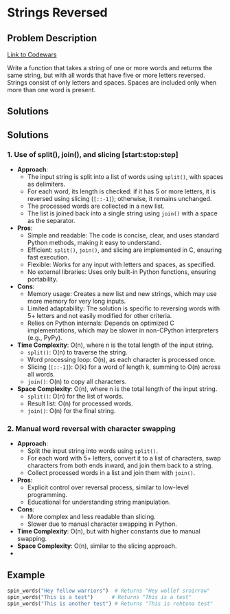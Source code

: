 # Strings Reversed 

## Problem Description
[Link to Codewars](https://www.codewars.com/kata/5264d2b162488dc400000001/python)
 
Write a function that takes a string of one or more words and returns the same string, but with all words that have five or more letters reversed. Strings consist of only letters and spaces. Spaces are included only when more than one word is present.

## Solutions

## Solutions

### 1. Use of split(), join(), and slicing [start:stop:step]
- **Approach**:
  - The input string is split into a list of words using `split()`, with spaces as delimiters.
  - For each word, its length is checked: if it has 5 or more letters, it is reversed using slicing (`[::-1]`); otherwise, it remains unchanged.
  - The processed words are collected in a new list.
  - The list is joined back into a single string using `join()` with a space as the separator.
- **Pros**:
  - Simple and readable: The code is concise, clear, and uses standard Python methods, making it easy to understand.
  - Efficient: `split()`, `join()`, and slicing are implemented in C, ensuring fast execution.
  - Flexible: Works for any input with letters and spaces, as specified.
  - No external libraries: Uses only built-in Python functions, ensuring portability.
- **Cons**:
  - Memory usage: Creates a new list and new strings, which may use more memory for very long inputs.
  - Limited adaptability: The solution is specific to reversing words with 5+ letters and not easily modified for other criteria.
  - Relies on Python internals: Depends on optimized C implementations, which may be slower in non-CPython interpreters (e.g., PyPy).
- **Time Complexity**: O(n), where n is the total length of the input string.
  - `split()`: O(n) to traverse the string.
  - Word processing loop: O(n), as each character is processed once.
  - Slicing (`[::-1]`): O(k) for a word of length k, summing to O(n) across all words.
  - `join()`: O(n) to copy all characters.
- **Space Complexity**: O(n), where n is the total length of the input string.
  - `split()`: O(n) for the list of words.
  - Result list: O(n) for processed words.
  - `join()`: O(n) for the final string.

### 2. Manual word reversal with character swapping
- **Approach**:
  - Split the input string into words using `split()`.
  - For each word with 5+ letters, convert it to a list of characters, swap characters from both ends inward, and join them back to a string.
  - Collect processed words in a list and join them with `join()`.
- **Pros**:
  - Explicit control over reversal process, similar to low-level programming.
  - Educational for understanding string manipulation.
- **Cons**:
  - More complex and less readable than slicing.
  - Slower due to manual character swapping in Python.
- **Time Complexity**: O(n), but with higher constants due to manual swapping.
- **Space Complexity**: O(n), similar to the slicing approach.
- 
## Example
```python
spin_words("Hey fellow warriors")  # Returns "Hey wollef sroirraw"
spin_words("This is a test")      # Returns "This is a test"
spin_words("This is another test") # Returns "This is rehtona test"
